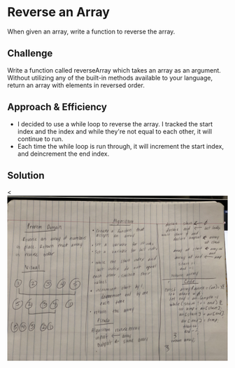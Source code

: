 # Reverse an Array
When given an array, write a function to reverse the array.

## Challenge
Write a function called reverseArray which takes an array as an argument. Without utilizing any of the built-in methods available to your language, return an array with elements in reversed order.

## Approach & Efficiency
* I decided to use a while loop to reverse the array. I tracked the start index and the index and while they're not equal to each other, it will continue to run.  
* Each time the while loop is run through, it will increment the start index, and deincrement the end index.

## Solution
<![Whiteboard](../../assets/array-reverse.jpg)
